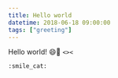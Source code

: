 ```yaml
---
title: Hello world
datetime: 2018-06-18 09:00:00
tags: ["greeting"]
---
```


Hello world! 😄:1st_place_medal: `<><`

```
:smile_cat:
```